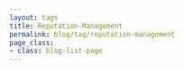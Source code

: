 ```yaml
---
layout: tags
title: Reputation-Management
permalink: blog/tag/reputation-management
page_class:
- class: blog-list-page
---
```

